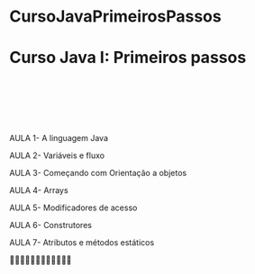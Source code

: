 # CursoJavaPrimeirosPassos
<meta charset="utf-8">
<h1>Curso Java I: Primeiros passos</h1><br><br><br><br><br>


AULA 1- A linguagem Java<br>

AULA 2- Variáveis e fluxo<br>

AULA 3- Começando com Orientação a objetos<br>

AULA 4- Arrays<br>

AULA 5- Modificadores de acesso<br>

AULA 6- Construtores<br>

AULA 7- Atributos e métodos estáticos<br>

:clap::clap::clap::clap::clap::clap::clap::clap::clap::clap::clap::clap:
